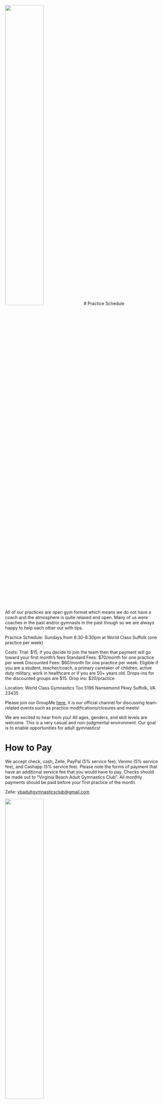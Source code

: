 <!---layout: page
title: "Practice Schedule"
permalink: /practice-schedule--->

<img src="https://user-images.githubusercontent.com/108369432/225925779-e3eb7c15-1de6-46ab-95ba-3aefc743201c.jpg" width="50%" height="50%" />
# Practice Schedule

All of our practices are open gym format which means we do not have a coach and the atmosphere is quite relaxed and open. Many of us were coaches in the past and/or gymnasts in the past though so we are always happy to help each other out with tips. 

Practice Schedule:
Sundays from 6:30-8:30pm at World Class Suffolk (one practice per week)

Costs:
Trial: $15, if you decide to join the team then that payment will go toward your first month’s fees
Standard Fees: $70/month for one practice per week
Discounted Fees: $60/month for one practice per week. Eligible if you are a student, teacher/coach, a primary caretaker of children, active duty military, work in healthcare or if you are 50+ years old. Drops-ins for the discounted groups are $15.
Drop ins: $20/practice

Location:
World Class Gymnastics Too
5196 Nansemond Pkwy
Suffolk, VA 23435

Please join our GroupMe [here](https://groupme.com/join_group/87617300/U5zsqMLk), it is our official channel for discussing team-related events such as practice modifications/closures and meets!

We are excited to hear from you! All ages, genders, and skill levels are welcome. This is a very casual and non-judgmental environment. Our goal is to enable opportunities for adult gymnastics!

# How to Pay
We accept check, cash, Zelle, PayPal (5% service fee), Venmo (5% service fee), and Cashapp (5% service fee). Please note the forms of payment that have an additional service fee that you would have to pay. Checks should be made out to "Virginia Beach Adult Gymnastics Club". All monthly payments should be paid before your first practice of the month. 

Zelle: vbadultgymnasticsclub@gmail.com

<img src="https://github.com/user-attachments/assets/b5b8b6f1-2c74-4985-ae10-0d79055584cd" width="50%" height="50%" />
